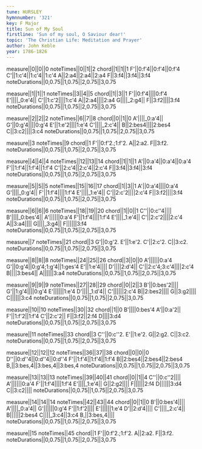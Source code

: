 ```yaml
---
tune: HURSLEY
hymnnumber: '321'
key: F Major
title: Sun of My Soul
firstline: 'Sun of my soul, O Saviour dear!'
topic: 'The Christian Life: Meditation and Prayer'
author: John Keble
year: 1786-1826
---
```

measure||0||0||0
noteTimes||0||1||2
chord||1||1||1
F'||0:f'4||0:f'4||0:f'4
C'||1:c'4||1:c'4||1:c'4
A||2:a4||2:a4||2:a4
F||3:f4||3:f4||3:f4
noteDurations||0,0.75||1,0.75||2,0.75||3,0.75

measure||1||1||1
noteTimes||3||4||5
chord||1||3||1
F'||0:f'4||||0:f'4
E'||||_0:e'4||
C'||1:c'2||||1:c'4
A||2:a4||||2:a4
G||||_2:g4||
F||3:f2||||3:f4
noteDurations||0,0.75||1,0.75||2,0.75||3,0.75

measure||2||2||2
noteTimes||6||7||8
chord||0||1||0
A'||||_0:a'4||
G'||0:g'4||||0:g'4
E'||1:e'2||||1:e'4
C'||||_2:c'4||
B||2:bes4||||2:bes4
C||3:c2||||3:c4
noteDurations||0,0.75||1,0.75||2,0.75||3,0.75

measure||3
noteTimes||9
chord||1
F'||0:f'2.;1:f'2.
A||2:a2.
F||3:f2.
noteDurations||0,0.75||1,0.75||2,0.75||3,0.75

measure||4||4||4
noteTimes||12||13||14
chord||1||1||1
A'||0:a'4||0:a'4||0:a'4
F'||1:f'4||1:f'4||1:f'4
C'||2:c'4||2:c'4||2:c'4
F||3:f4||3:f4||3:f4
noteDurations||0,0.75||1,0.75||2,0.75||3,0.75

measure||5||5||5
noteTimes||15||16||17
chord||1||3||1
A'||0:a'4||||0:a'4
G'||||_0:g'4||
F'||1:f'4||||1:f'4
E'||||_1:e'4||
C'||2:c'2||||2:c'4
F||3:f2||||3:f4
noteDurations||0,0.75||1,0.75||2,0.75||3,0.75

measure||6||6||6
noteTimes||18||19||20
chord||1||0||1
C''||0:c''4||||
B'||||_0:bes'4||
A'||||||0:a'4
F'||1:f'4||||1:f'4
E'||||_1:e'4||
C'||2:c'2||||2:c'4
A||3:a4||||
G||||_3:g4||
F||||||3:f4
noteDurations||0,0.75||1,0.75||2,0.75||3,0.75

measure||7
noteTimes||21
chord||3
G'||0:g'2.
E'||1:e'2.
C'||2:c'2.
C||3:c2.
noteDurations||0,0.75||1,0.75||2,0.75||3,0.75

measure||8||8||8
noteTimes||24||25||26
chord||3||0||0
A'||||||0:a'4
G'||0:g'4||0:g'4;1:g'4||1:ges'4
E'||1:e'4||||
D'||||2:d'4||
C'||2:c'4;3:c'4||||2:c'4
B||||3:bes4||
A||||||3:a4
noteDurations||0,0.75||1,0.75||2,0.75||3,0.75

measure||9||9||9
noteTimes||27||28||29
chord||0||2||3
B'||0:bes'2||||
G'||1:g'4||||0:g'4
E'||||||1:e'4
D'||||_1:d'4||
C'||||||2:c'4
B||2:bes2||||
G||3:g2||||
C||||||3:c4
noteDurations||0,0.75||1,0.75||2,0.75||3,0.75

measure||10||10
noteTimes||30||32
chord||1||0
B'||||0:bes'4
A'||0:a'2||
F'||1:f'2||1:f'4
C'||2:c'2||
F||3:f2||2:f4
D||||3:d4
noteDurations||0,0.75||1,0.75||2,0.75||3,0.75

measure||11
noteTimes||33
chord||3
C''||0:c''2.
E'||1:e'2.
G||2:g2.
C||3:c2.
noteDurations||0,0.75||1,0.75||2,0.75||3,0.75

measure||12||12||12
noteTimes||36||37||38
chord||0||0||0
D''||0:d''4||0:d''4||0:d''4
F'||1:f'4||1:f'4||1:f'4
B||2:bes4||2:bes4||2:bes4
B,||3:bes,4||3:bes,4||3:bes,4
noteDurations||0,0.75||1,0.75||2,0.75||3,0.75

measure||13||13||13
noteTimes||39||40||41
chord||0||1||4
C''||0:c''2||||
A'||||||0:a'4
F'||1:f'4||||1:f'4
E'||||_1:e'4||
G||2:g2||||
F||||||2:f4
D||||||3:d4
C||3:c2||||
noteDurations||0,0.75||1,0.75||2,0.75||3,0.75

measure||14||14||14
noteTimes||42||43||44
chord||0||1||0
B'||0:bes'4||||
A'||||_0:a'4||
G'||||||0:g'4
F'||1:f'2||||
E'||||||1:e'4
D'||2:d'4||||
C'||||_2:c'4||
B||||||2:bes4
C||||_3:c4||3:c4
B,||3:bes,4||||
noteDurations||0,0.75||1,0.75||2,0.75||3,0.75

measure||15
noteTimes||45
chord||1
F'||0:f'2.;1:f'2.
A||2:a2.
F||3:f2.
noteDurations||0,0.75||1,0.75||2,0.75||3,0.75

